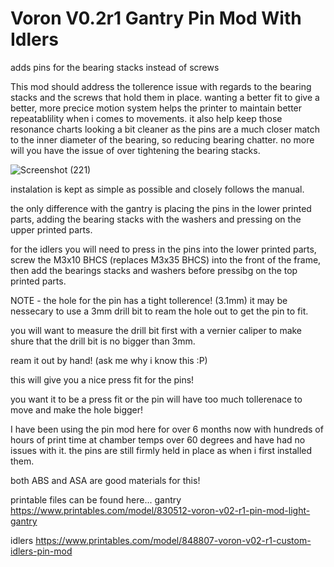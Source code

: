 # Voron V0.2r1 Gantry Pin Mod With Idlers
 adds pins for the bearing stacks instead of screws

This mod should address the tollerence issue with regards to the bearing stacks and the screws that hold them in place.
wanting a better fit to give a better, more precice motion system helps the printer to maintain better repeatablility when i comes to movements.
it also help keep those resonance charts looking a bit cleaner as the pins are a much closer match to the inner diameter of the bearing, so reducing bearing chatter.
no more will you have the issue of over tightening the bearing stacks.

![Screenshot (221)](https://github.com/Driftrotor/Voron-V0.2r1-Gandtry-Pin-Mod-With-Idlers/assets/94327757/1131d139-908e-4604-b1a1-2bc39daf96a6)

instalation is kept as simple as possible and closely follows the manual.

the only difference with the gantry is placing the pins in the lower printed parts, adding the bearing stacks with the washers and pressing on the upper printed parts.

for the idlers you will need to press in the pins into the lower printed parts, screw the M3x10 BHCS (replaces M3x35 BHCS) into the front of the frame, then add the bearings stacks and washers before pressibg on the top printed parts.

NOTE - the hole for the pin has a tight tollerence! (3.1mm) it may be nessecary to use a 3mm drill bit to ream the hole out to get the pin to fit.

you will want to measure the drill bit first with a vernier caliper to make shure that the drill bit is no bigger than 3mm.

ream it out by hand! (ask me why i know this :P)

this will give you a nice press fit for the pins!

you want it to be a press fit or the pin will have too much tollerenace to move and make the hole bigger!

I have been using the pin mod here for over 6 months now with hundreds of hours of print time at chamber temps over 60 degrees and have had no issues with it. the pins are still firmly held in place as when i first installed them.

both ABS and ASA are good materials for this!

printable files can be found here...
gantry
https://www.printables.com/model/830512-voron-v02-r1-pin-mod-light-gantry

idlers
https://www.printables.com/model/848807-voron-v02-r1-custom-idlers-pin-mod
